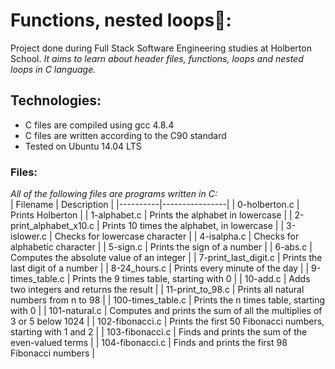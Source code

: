 # Functions, nested loops🎊:  
Project done during Full Stack Software Engineering studies at Holberton School.
_It aims to learn about header files, functions, loops and nested loops in C language._ 
## Technologies:
* C files are compiled using gcc 4.8.4
* C files are written according to the C90 standard
* Tested on Ubuntu 14.04 LTS  
### Files:  
*All of the following files are programs written in C:*  
| Filename |	Description |
|----------|----------------|
| 0-holberton.c |	Prints Holberton |
| 1-alphabet.c |	Prints the alphabet in lowercase |
| 2-print_alphabet_x10.c |	Prints 10 times the alphabet, in lowercase |
| 3-islower.c |	Checks for lowercase character |
| 4-isalpha.c |	Checks for alphabetic character |
| 5-sign.c |	Prints the sign of a number |
| 6-abs.c |	Computes the absolute value of an integer |
| 7-print_last_digit.c |	Prints the last digit of a number |
| 8-24_hours.c |	Prints every minute of the day |
| 9-times_table.c |	Prints the 9 times table, starting with 0 |
| 10-add.c |	Adds two integers and returns the result |
| 11-print_to_98.c |	Prints all natural numbers from n to 98 |
| 100-times_table.c |	Prints the n times table, starting with 0 |
| 101-natural.c |	Computes and prints the sum of all the multiplies of 3 or 5 below 1024 |
| 102-fibonacci.c |	Prints the first 50 Fibonacci numbers, starting with 1 and 2 |
| 103-fibonacci.c |	Finds and prints the sum of the even-valued terms |
| 104-fibonacci.c |	Finds and prints the first 98 Fibonacci numbers |
